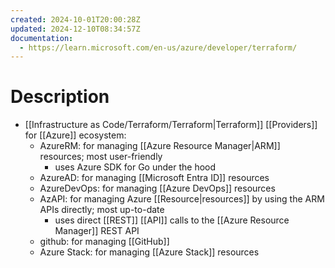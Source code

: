 ```yaml
---
created: 2024-10-01T20:00:28Z
updated: 2024-12-10T08:34:57Z
documentation:
  - https://learn.microsoft.com/en-us/azure/developer/terraform/
---
```

# Description
- [[Infrastructure as Code/Terraform/Terraform|Terraform]] [[Providers]] for [[Azure]] ecosystem:
	- AzureRM: for managing [[Azure Resource Manager|ARM]] resources; most user-friendly
		- uses Azure SDK for Go under the hood
	- AzureAD: for managing [[Microsoft Entra ID]] resources
	- AzureDevOps: for managing [[Azure DevOps]] resources
	- AzAPI: for managing Azure [[Resource|resources]] by using the ARM APIs directly; most up-to-date
		- uses direct [[REST]] [[API]] calls to the [[Azure Resource Manager]] REST API
	- github: for managing [[GitHub]]
	- Azure Stack: for managing  [[Azure Stack]] resources
